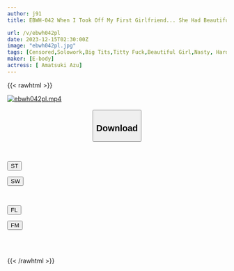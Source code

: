 ```yaml
---
author: j91
title: EBWH-042 When I Took Off My First Girlfriend... She Had Beautiful Big Breasts That Were So Comfortable To Hold That I Couldn't Imagine From Her Clothes.I Was So Excited That I Fucked Her Until I Ran Out Of Sexual Desire.Azu Amazuki

url: /v/ebwh042pl
date: 2023-12-15T02:30:00Z
image: "ebwh042pl.jpg"
tags: [Censored,Solowork,Big Tits,Titty Fuck,Beautiful Girl,Nasty, Hardcore,Date	 ]
maker: [E-body]
actress: [ Amatsuki Azu]
---
```



{{< rawhtml >}}

<div class="video" data-videoid="7Dy77xd8mmIApRm">
    <a href="javascript:;">
        <img src="/v/ebwh042pl/ebwh042pl.jpg" width="WIDTH" height="HEIGHT" alt="ebwh042pl.mp4" loading="lazy">
    </a>
</div>

<script type="text/javascript" src="https://j91.asia/asset/on-demand-st.js"></script>

<br>
  <link rel="stylesheet" href="https://j91.asia/asset/bs5.css">
  
  <center>
  <button class="btn btn-primary" type="button" data-bs-toggle="collapse" data-bs-target=".multi-collapse" aria-expanded="false" aria-controls="multiCollapseExample1 multiCollapseExample2"><h2>Download</h2></button></center>
</p>
<div class="row">
  <div class="col">
    <div class="collapse multi-collapse" id="multiCollapseExample1">
      <div class="card card-body">
	      	      <br>
<div class="buttons">  
<p><a href="https://streamtape.to/v/7Dy77xd8mmIApRm" target="_blank"><button class="btn-hover color-3"><i class="fa fa-download"></i> ST</button></a></p>
<p><a href="https://flaswish.com/6kxpz5nki90p" target="_blank"><button class="btn-hover color-2"><i class="fa fa-download"></i> SW</button></a></p></div>
    </div>
  </div>
</div>
  <div class="col">
    <div class="collapse multi-collapse" id="multiCollapseExample2">
      <div class="card card-body">
	      <br>
<div class="buttons">
<p><a href="javascript:;" target="_blank"><button class="btn-hover color-9"><i class="fa fa-download"></i> FL</button></a></p>
<p><a href="javascript:;" target="_blank"><button class="btn-hover color-8"><i class="fa fa-download"></i> FM</button></a></p></div>
<br><br>
      </div>
    </div>
  </div>
</div>

{{< /rawhtml >}}